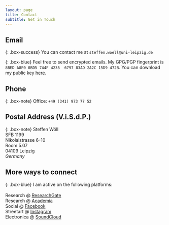 ```yaml
---
layout: page
title: Contact
subtitle: Get in Touch
---
```


## Email

{: .box-success}
You can contact me at `steffen.woell@uni-leipzig.de`

{: .box-blue}
Feel free to send encrypted emails. My GPG/PGP fingerprint is `8BED A8F0 0BD5 744F 4235  6797 83AD 2A2C 15D9 472B`.
You can download my public key [here](/dl/sw_pgp_public_key.asc).

## Phone

{: .box-note}
Office: `+49 (341) 973 77 52`  

## Postal Address (V.i.S.d.P.)

{: .box-note}
Steffen Wöll<br/>
SFB 1199<br/>
Nikolaistrasse 6-10<br/>
Room 5.07<br/>
04109 Leipzig<br/>
*Germany*

## More ways to connect

{: .box-blue}
I am active on the following platforms:<br/><br/>Research @ <a href="https://www.researchgate.net/profile/Steffen_Woell3" target="_blank">ResearchGate</a><br/>Research @ <a href="https://uni-leipzig.academia.edu/SteffenWöll" target="_blank">Academia</a><br/>Social @ <a href="https://www.facebook.com/steffen.woell" target="_blank">Facebook</a><br/>Streetart @ <a href="https://www.instagram.com/streetart_leipzig/" target="_blank">Instagram</a><br/>Electronica @ <a href="https://soundcloud.com/w-a_s" target="_blank">SoundCloud</a>
